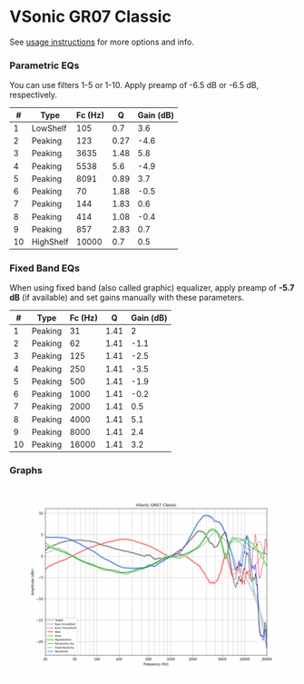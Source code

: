 # VSonic GR07 Classic
See [usage instructions](https://github.com/jaakkopasanen/AutoEq#usage) for more options and info.

### Parametric EQs
You can use filters 1-5 or 1-10. Apply preamp of -6.5 dB or -6.5 dB, respectively.

|   # | Type      |   Fc (Hz) |    Q |   Gain (dB) |
|-----|-----------|-----------|------|-------------|
|   1 | LowShelf  |       105 | 0.7  |         3.6 |
|   2 | Peaking   |       123 | 0.27 |        -4.6 |
|   3 | Peaking   |      3635 | 1.48 |         5.8 |
|   4 | Peaking   |      5538 | 5.6  |        -4.9 |
|   5 | Peaking   |      8091 | 0.89 |         3.7 |
|   6 | Peaking   |        70 | 1.88 |        -0.5 |
|   7 | Peaking   |       144 | 1.83 |         0.6 |
|   8 | Peaking   |       414 | 1.08 |        -0.4 |
|   9 | Peaking   |       857 | 2.83 |         0.7 |
|  10 | HighShelf |     10000 | 0.7  |         0.5 |

### Fixed Band EQs
When using fixed band (also called graphic) equalizer, apply preamp of **-5.7 dB** (if available) and set gains manually with these parameters.

|   # | Type    |   Fc (Hz) |    Q |   Gain (dB) |
|-----|---------|-----------|------|-------------|
|   1 | Peaking |        31 | 1.41 |         2   |
|   2 | Peaking |        62 | 1.41 |        -1.1 |
|   3 | Peaking |       125 | 1.41 |        -2.5 |
|   4 | Peaking |       250 | 1.41 |        -3.5 |
|   5 | Peaking |       500 | 1.41 |        -1.9 |
|   6 | Peaking |      1000 | 1.41 |        -0.2 |
|   7 | Peaking |      2000 | 1.41 |         0.5 |
|   8 | Peaking |      4000 | 1.41 |         5.1 |
|   9 | Peaking |      8000 | 1.41 |         2.4 |
|  10 | Peaking |     16000 | 1.41 |         3.2 |

### Graphs
![](./VSonic%20GR07%20Classic.png)
